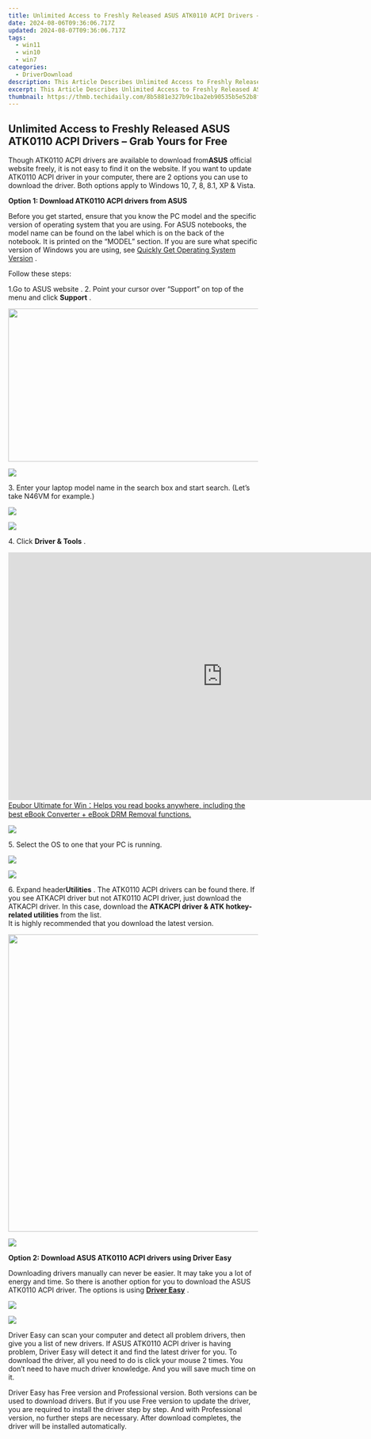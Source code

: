 ```yaml
---
title: Unlimited Access to Freshly Released ASUS ATK0110 ACPI Drivers – Grab Yours for Free
date: 2024-08-06T09:36:06.717Z
updated: 2024-08-07T09:36:06.717Z
tags:
  - win11
  - win10
  - win7
categories:
  - DriverDownload
description: This Article Describes Unlimited Access to Freshly Released ASUS ATK0110 ACPI Drivers – Grab Yours for Free
excerpt: This Article Describes Unlimited Access to Freshly Released ASUS ATK0110 ACPI Drivers – Grab Yours for Free
thumbnail: https://thmb.techidaily.com/8b5881e327b9c1ba2eb90535b5e52b8fb37d29efd85f95b1f8c43ff4375091ae.jpg
---
```


## Unlimited Access to Freshly Released ASUS ATK0110 ACPI Drivers – Grab Yours for Free

Though ATK0110 ACPI drivers are available to download from**ASUS** official website freely,  it is not easy to find it on the website. If you want to update ATK0110 ACPI driver in your computer, there are 2 options you can use to download the driver. Both options apply to Windows 10, 7, 8, 8.1, XP & Vista.

**Option 1: Download ATK0110 ACPI drivers from ASUS**

 Before you get started, ensure that you know the PC model and the specific version of operating system that you are using. For ASUS notebooks, the model name can be found on the label which is on the back of the notebook. It is printed on the “MODEL” section. If you are sure what specific version of Windows you are using, see [Quickly Get Operating System Version](https://tools.techidaily.com/drivereasy/download/) .

Follow these steps:

 1.Go to ASUS website .
2\.  Point your cursor over “Support” on top of the menu and click **Support** .

<!-- affiliate ads begin -->
<a href="https://martinic.evyy.net/c/5597632/1422856/4482" target="_top" id="1422856"><img src="//a.impactradius-go.com/display-ad/4482-1422856" border="0" alt="" width="580" height="309"/></a>
<!-- affiliate ads end -->
![](https://images.drivereasy.com/wp-content/uploads/2016/05/img_57396d0538f04.png)

 3\. Enter your laptop model name in the search box and start search. (Let’s take N46VM for example.)

<!-- affiliate ads begin -->
<a href="https://shop.systoolsgroup.com/affiliate.php?ACCOUNT=SYSTOOBY&AFFILIATE=108875&PATH=https%3A%2F%2Fwww.systoolsgroup.com%3FAFFILIATE%3D108875%26RESOURCE%3D%2BSysTools%2BPDF%2BUnlocker"><img src="https://www.systoolsgroup.com/box/pdf-unlocker.png" border="0"></a>
<!-- affiliate ads end -->
![](https://images.drivereasy.com/wp-content/uploads/2016/07/img_577ddb8f70356.png)

 4\. Click **Driver & Tools** .

<!-- affiliate ads begin -->
<a href="https://secure.2checkout.com/order/checkout.php?PRODS=4599951&QTY=1&AFFILIATE=108875&CART=1"><iframe width="864" height="500" src="https://www.youtube.com/embed/jVnfr5HudQw" title="The Latest and Easiest Solution to Remove Kindle DRM on Windows (without Degrading)" frameborder="0" allow="accelerometer; autoplay; clipboard-write; encrypted-media; gyroscope; picture-in-picture; web-share" referrerpolicy="strict-origin-when-cross-origin" allowfullscreen></iframe>
Epubor Ultimate for Win：Helps you read books anywhere, including the best eBook Converter + eBook DRM Removal functions.</a>
<!-- affiliate ads end -->
![](https://images.drivereasy.com/wp-content/uploads/2016/07/img_577df27c3493f.png)

5\. Select the OS to one that your PC is running.

<!-- affiliate ads begin -->
<a href="https://store.movavi.com/affiliate.php?ACCOUNT=MOVAVI&AFFILIATE=108875&PATH=https%3A%2F%2Fwww.movavi.com%3FAFFILIATE%3D108875%26RESOURCE%3DMovavi%2BVideo%2BConverter%2BBox"><img src="https://mcusercontent.com/0885a03ded3d480dca9287f12/images/8020c1dc-518e-3bdf-6e7b-e6d1bdf1597b.jpg" border="0"></a>
<!-- affiliate ads end -->
![](https://images.drivereasy.com/wp-content/uploads/2016/07/img_577df2b55d650.png)

 6\. Expand header**Utilities** . The ATK0110 ACPI drivers can be found there. If you see  ATKACPI driver but not ATK0110 ACPI driver, just download the ATKACPI driver. In this case, download the **ATKACPI driver & ATK hotkey-related utilities** from the list.  
 It is highly recommended that you download the latest version.

<!-- affiliate ads begin -->
<a href="https://unicoeye.pxf.io/c/5597632/2084399/18498" target="_top" id="2084399"><img src="//a.impactradius-go.com/display-ad/18498-2084399" border="0" alt="" width="1125" height="600"/></a><img height="0" width="0" src="https://imp.pxf.io/i/5597632/2084399/18498" style="position:absolute;visibility:hidden;" border="0" />
<!-- affiliate ads end -->
![](https://images.drivereasy.com/wp-content/uploads/2016/07/img_577df37506a69.png)

 **Option 2: Download ASUS ATK0110 ACPI drivers using Driver Easy**

 Downloading drivers manually can never be easier. It may take you a lot of energy and time. So there is another option for you to download the ASUS ATK0110 ACPI driver. The options is using **[Driver Easy](https://tools.techidaily.com/drivereasy/download/)**  .

<!-- affiliate ads begin -->
<a href="https://store.movavi.com/affiliate.php?ACCOUNT=MOVAVI&AFFILIATE=108875&PATH=https%3A%2F%2Fwww.movavi.com%3FAFFILIATE%3D108875%26RESOURCE%3DBanner%2B728x90"><img src="https://mcusercontent.com/0885a03ded3d480dca9287f12/images/2e76fe6a-3010-1b37-7846-f34ff9c6b4ca.png" border="0"></a>
<!-- affiliate ads end -->
![](https://images.drivereasy.com/wp-content/uploads/2023/03/Driver-Easy-download-needed-1200x900.jpg)

 Driver Easy can scan your computer and detect all problem drivers, then give you a list of new drivers. If ASUS ATK0110 ACPI driver is having problem, Driver Easy will detect it and find the latest driver for you. To download the driver, all you need to do is click your mouse 2 times. You don’t need to have much driver knowledge. And you will save much time on it.

 Driver Easy has Free version and Professional version. Both versions can be used to download drivers. But if you use Free version to update the driver, you are required to install the driver step by step. And with Professional version, no further steps are necessary. After download completes, the driver will be installed automatically.

<ins class="adsbygoogle"
     style="display:block"
     data-ad-format="autorelaxed"
     data-ad-client="ca-pub-7571918770474297"
     data-ad-slot="1223367746"></ins>



<ins class="adsbygoogle"
     style="display:block"
     data-ad-client="ca-pub-7571918770474297"
     data-ad-slot="8358498916"
     data-ad-format="auto"
     data-full-width-responsive="true"></ins>
